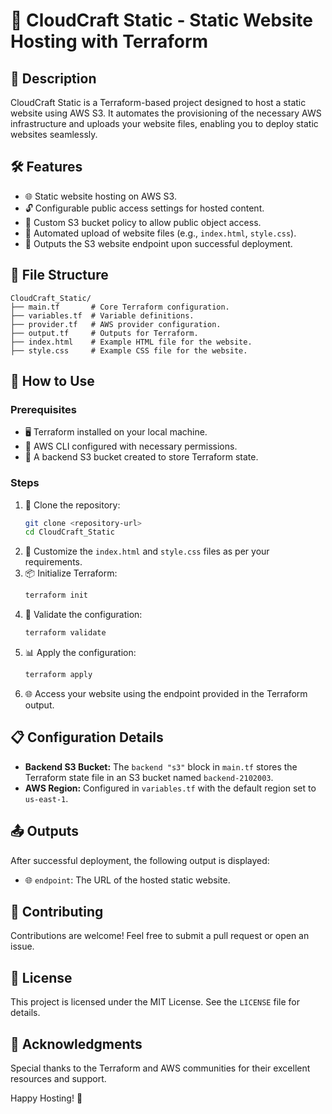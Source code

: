 # 🌟 CloudCraft Static - Static Website Hosting with Terraform

## 📜 Description
CloudCraft Static is a Terraform-based project designed to host a static website using AWS S3. It automates the provisioning of the necessary AWS infrastructure and uploads your website files, enabling you to deploy static websites seamlessly.

## 🛠️ Features
- 🌐 Static website hosting on AWS S3.
- 🔓 Configurable public access settings for hosted content.
- 📜 Custom S3 bucket policy to allow public object access.
- 🔄 Automated upload of website files (e.g., `index.html`, `style.css`).
- 📍 Outputs the S3 website endpoint upon successful deployment.

## 📂 File Structure
```
CloudCraft_Static/
├── main.tf       # Core Terraform configuration.
├── variables.tf  # Variable definitions.
├── provider.tf   # AWS provider configuration.
├── output.tf     # Outputs for Terraform.
├── index.html    # Example HTML file for the website.
├── style.css     # Example CSS file for the website.
```

## 🚀 How to Use

### Prerequisites
- 🖥️ Terraform installed on your local machine.
- 🔑 AWS CLI configured with necessary permissions.
- 📂 A backend S3 bucket created to store Terraform state.

### Steps
1. 📝 Clone the repository:
   ```bash
   git clone <repository-url>
   cd CloudCraft_Static
   ```
2. 🔧 Customize the `index.html` and `style.css` files as per your requirements.
3. 📦 Initialize Terraform:
   ```bash
   terraform init
   ```
4. 📐 Validate the configuration:
   ```bash
   terraform validate
   ```
5. 📊 Apply the configuration:
   ```bash
   terraform apply
   ```
6. 🌐 Access your website using the endpoint provided in the Terraform output.

## 📋 Configuration Details
- **Backend S3 Bucket:**
  The `backend "s3"` block in `main.tf` stores the Terraform state file in an S3 bucket named `backend-2102003`.
- **AWS Region:**
  Configured in `variables.tf` with the default region set to `us-east-1`.

## 📤 Outputs
After successful deployment, the following output is displayed:
- 🌐 `endpoint`: The URL of the hosted static website.

## 🤝 Contributing
Contributions are welcome! Feel free to submit a pull request or open an issue.

## 📜 License
This project is licensed under the MIT License. See the `LICENSE` file for details.

## 🎉 Acknowledgments
Special thanks to the Terraform and AWS communities for their excellent resources and support.

Happy Hosting! 🚀

